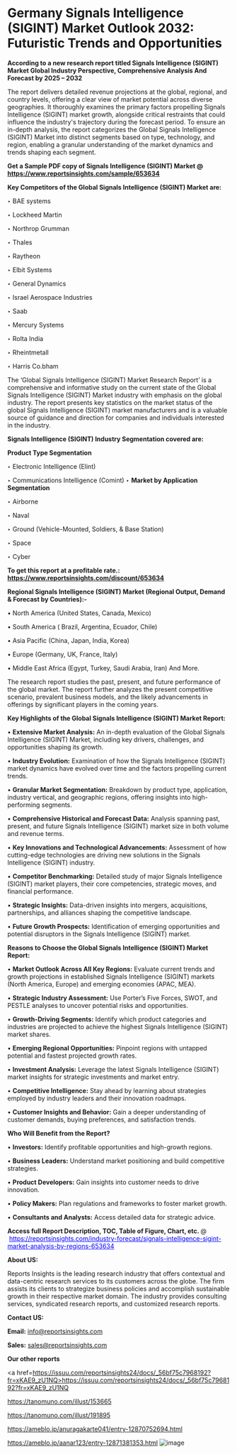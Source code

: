 # Germany Signals Intelligence (SIGINT) Market Outlook 2032: Futuristic Trends and Opportunities

<strong>According to a new research report titled Signals Intelligence (SIGINT) Market Global Industry Perspective, Comprehensive Analysis And Forecast by 2025 – 2032</strong>

The report delivers detailed revenue projections at the global, regional, and country levels, offering a clear view of market potential across diverse geographies. It thoroughly examines the primary factors propelling Signals Intelligence (SIGINT) market growth, alongside critical restraints that could influence the industry's trajectory during the forecast period. To ensure an in-depth analysis, the report categorizes the Global Signals Intelligence (SIGINT) Market into distinct segments based on type, technology, and region, enabling a granular understanding of the market dynamics and trends shaping each segment.

<strong>Get a Sample PDF copy of Signals Intelligence (SIGINT) Market </strong><strong>@<a href=https://www.reportsinsights.com/sample/653634 style=color:#0000ff;> https://www.reportsinsights.com/sample/653634</a></strong></font>

<strong>Key Competitors of the Global Signals Intelligence (SIGINT) Market are:</strong>

‣ BAE systems

‣ Lockheed Martin

‣ Northrop Grumman

‣ Thales

‣ Raytheon

‣ Elbit Systems

‣ General Dynamics

‣ Israel Aerospace Industries

‣ Saab

‣ Mercury Systems

‣ Rolta India

‣ Rheintmetall

‣ Harris
 Co.bham

The ‘Global Signals Intelligence (SIGINT) Market Research Report’ is a comprehensive and informative study on the current state of the Global Signals Intelligence (SIGINT) Market industry with emphasis on the global industry. The report presents key statistics on the market status of the global Signals Intelligence (SIGINT) market manufacturers and is a valuable source of guidance and direction for companies and individuals interested in the industry.

<strong>Signals Intelligence (SIGINT) Industry Segmentation covered are:</strong>

<strong>Product Type Segmentation</strong>

‣ Electronic Intelligence (Elint)

‣ Communications Intelligence (Comint)
‣ 
<strong>Market by Application Segmentation</strong>

‣ Airborne

‣ Naval

‣ Ground (Vehicle-Mounted, Soldiers, & Base Station)

‣ Space

‣ Cyber

<strong>To get this report at a profitable rate.: <a href=https://www.reportsinsights.com/discount/653634 style=color:#0000ff;>https://www.reportsinsights.com/discount/653634</a></strong></font>

<strong>Regional Signals Intelligence (SIGINT) Market (Regional Output, Demand &amp; Forecast by Countries):-</strong>

• North America (United States, Canada, Mexico)

• South America ( Brazil, Argentina, Ecuador, Chile)

• Asia Pacific (China, Japan, India, Korea)

• Europe (Germany, UK, France, Italy)

• Middle East Africa (Egypt, Turkey, Saudi Arabia, Iran) And More.

The research report studies the past, present, and future performance of the global market. The report further analyzes the present competitive scenario, prevalent business models, and the likely advancements in offerings by significant players in the coming years.

<strong>Key Highlights of the Global Signals Intelligence (SIGINT) Market Report:</strong>

• <strong>Extensive Market Analysis:</strong> An in-depth evaluation of the Global Signals Intelligence (SIGINT) Market, including key drivers, challenges, and opportunities shaping its growth.

• <strong>Industry Evolution:</strong> Examination of how the Signals Intelligence (SIGINT) market dynamics have evolved over time and the factors propelling current trends.

• <strong>Granular Market Segmentation:</strong> Breakdown by product type, application, industry vertical, and geographic regions, offering insights into high-performing segments.

• <strong>Comprehensive Historical and Forecast Data:</strong> Analysis spanning past, present, and future Signals Intelligence (SIGINT) market size in both volume and revenue terms.

• <strong>Key Innovations and Technological Advancements:</strong> Assessment of how cutting-edge technologies are driving new solutions in the Signals Intelligence (SIGINT) industry.

• <strong>Competitor Benchmarking:</strong> Detailed study of major Signals Intelligence (SIGINT) market players, their core competencies, strategic moves, and financial performance.

• <strong>Strategic Insights:</strong> Data-driven insights into mergers, acquisitions, partnerships, and alliances shaping the competitive landscape.

• <strong>Future Growth Prospects:</strong> Identification of emerging opportunities and potential disruptors in the Signals Intelligence (SIGINT) market.

<strong>Reasons to Choose the Global Signals Intelligence (SIGINT) Market Report:</strong>

• <strong>Market Outlook Across All Key Regions:</strong> Evaluate current trends and growth projections in established Signals Intelligence (SIGINT) markets (North America, Europe) and emerging economies (APAC, MEA).

• <strong>Strategic Industry Assessment:</strong> Use Porter’s Five Forces, SWOT, and PESTLE analyses to uncover potential risks and opportunities.

• <strong>Growth-Driving Segments:</strong> Identify which product categories and industries are projected to achieve the highest Signals Intelligence (SIGINT) market shares.

• <strong>Emerging Regional Opportunities:</strong> Pinpoint regions with untapped potential and fastest projected growth rates.

• <strong>Investment Analysis:</strong> Leverage the latest Signals Intelligence (SIGINT) market insights for strategic investments and market entry.

• <strong>Competitive Intelligence:</strong> Stay ahead by learning about strategies employed by industry leaders and their innovation roadmaps.

• <strong>Customer Insights and Behavior:</strong> Gain a deeper understanding of customer demands, buying preferences, and satisfaction trends.

<strong>Who Will Benefit from the Report?</strong>

• <strong>Investors:</strong> Identify profitable opportunities and high-growth regions.

• <strong>Business Leaders:</strong> Understand market positioning and build competitive strategies.

• <strong>Product Developers:</strong> Gain insights into customer needs to drive innovation.

• <strong>Policy Makers:</strong> Plan regulations and frameworks to foster market growth.

• <strong>Consultants and Analysts:</strong> Access detailed data for strategic advice.
</ul>
<strong>Access full Report Description, TOC, Table of Figure, Chart, etc. </strong>@  <a href=https://reportsinsights.com/industry-forecast/signals-intelligence-sigint-market-analysis-by-regions-653634 style=color:#0000ff;>https://reportsinsights.com/industry-forecast/signals-intelligence-sigint-market-analysis-by-regions-653634</a></font>

<strong><strong>About US</strong>:</strong>

Reports Insights is the leading research industry that offers contextual and data-centric research services to its customers across the globe. The firm assists its clients to strategize business policies and accomplish sustainable growth in their respective market domain. The industry provides consulting services, syndicated research reports, and customized research reports.

<strong>Contact US:</strong>

<p class=""""><b>Email:</b> <a href=mailto:info@reportsinsights.com>info@reportsinsights.com</a></p>
<p class=""""><b>Sales:</b> <a href=mailto:sales@reportsinsights.com>sales@reportsinsights.com</a></p>

<strong>Our other reports</strong>

<a href=https://issuu.com/reportsinsights24/docs/_56bf75c7968192?fr=xKAE9_zU1NQ>https://issuu.com/reportsinsights24/docs/_56bf75c7968192?fr=xKAE9_zU1NQ</a>

<a href=https://tanomuno.com/illust/153665>https://tanomuno.com/illust/153665</a>

<a href=https://tanomuno.com/illust/191895>https://tanomuno.com/illust/191895</a>

<a href=https://ameblo.jp/anuragakarte041/entry-12870752694.html>https://ameblo.jp/anuragakarte041/entry-12870752694.html</a>

<a href=https://ameblo.jp/aanar123/entry-12871381353.html>https://ameblo.jp/aanar123/entry-12871381353.html</a>
![image](https://github.com/user-attachments/assets/b1ed3ce5-bcdb-4722-9ed2-443883160f5a)

